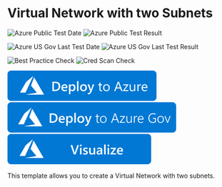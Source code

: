 # Virtual Network with two Subnets

![Azure Public Test Date](https://azurequickstartsservice.blob.core.windows.net/badges/quickstarts/microsoft.network/vnet-two-subnets/PublicLastTestDate.svg)
![Azure Public Test Result](https://azurequickstartsservice.blob.core.windows.net/badges/quickstarts/microsoft.network/vnet-two-subnets/PublicDeployment.svg)

![Azure US Gov Last Test Date](https://azurequickstartsservice.blob.core.windows.net/badges/quickstarts/microsoft.network/vnet-two-subnets/FairfaxLastTestDate.svg)
![Azure US Gov Last Test Result](https://azurequickstartsservice.blob.core.windows.net/badges/quickstarts/microsoft.network/vnet-two-subnets/FairfaxDeployment.svg)

![Best Practice Check](https://azurequickstartsservice.blob.core.windows.net/badges/quickstarts/microsoft.network/vnet-two-subnets/BestPracticeResult.svg)
![Cred Scan Check](https://azurequickstartsservice.blob.core.windows.net/badges/quickstarts/microsoft.network/vnet-two-subnets/CredScanResult.svg)

[![Deploy To Azure](https://raw.githubusercontent.com/Azure/azure-quickstart-templates/master/1-CONTRIBUTION-GUIDE/images/deploytoazure.svg?sanitize=true)](https://portal.azure.com/#create/Microsoft.Template/uri/https%3A%2F%2Fraw.githubusercontent.com%2FAzure%2Fazure-quickstart-templates%2Fmaster%2Fquickstarts%2Fmicrosoft.network%2Fvnet-two-subnets%2Fazuredeploy.json)
[![Deploy To Azure US Gov](https://raw.githubusercontent.com/Azure/azure-quickstart-templates/master/1-CONTRIBUTION-GUIDE/images/deploytoazuregov.svg?sanitize=true)](https://portal.azure.us/#create/Microsoft.Template/uri/https%3A%2F%2Fraw.githubusercontent.com%2FAzure%2Fazure-quickstart-templates%2Fmaster%2Fquickstarts%2Fmicrosoft.network%2Fvnet-two-subnets%2Fazuredeploy.json)
[![Visualize](https://raw.githubusercontent.com/Azure/azure-quickstart-templates/master/1-CONTRIBUTION-GUIDE/images/visualizebutton.svg?sanitize=true)](http://armviz.io/#/?load=https%3A%2F%2Fraw.githubusercontent.com%2FAzure%2Fazure-quickstart-templates%2Fmaster%2Fquickstarts%2Fmicrosoft.network%2Fvnet-two-subnets%2Fazuredeploy.json)

This template allows you to create a Virtual Network with two subnets.
